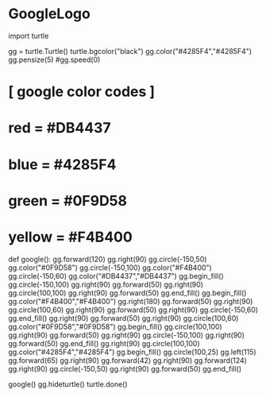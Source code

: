 # GoogleLogo
import turtle

gg = turtle.Turtle()
turtle.bgcolor("black")
gg.color("#4285F4","#4285F4")
gg.pensize(5)
#gg.speed(0)

# [ google color codes ]
#   red    = #DB4437
#   blue   = #4285F4
#   green  = #0F9D58
#   yellow = #F4B400

def google():
    gg.forward(120)
    gg.right(90)
    gg.circle(-150,50)
    gg.color("#0F9D58")
    gg.circle(-150,100)
    gg.color("#F4B400")
    gg.circle(-150,60)
    gg.color("#DB4437","#DB4437")
    gg.begin_fill()
    gg.circle(-150,100)
    gg.right(90)
    gg.forward(50)
    gg.right(90)
    gg.circle(100,100)
    gg.right(90)
    gg.forward(50)
    gg.end_fill()
    gg.begin_fill()
    gg.color("#F4B400","#F4B400")
    gg.right(180)
    gg.forward(50)
    gg.right(90)
    gg.circle(100,60)
    gg.right(90)
    gg.forward(50)
    gg.right(90)
    gg.circle(-150,60)
    gg.end_fill()
    gg.right(90)
    gg.forward(50)
    gg.right(90)
    gg.circle(100,60)
    gg.color("#0F9D58","#0F9D58")
    gg.begin_fill()
    gg.circle(100,100)
    gg.right(90)
    gg.forward(50)
    gg.right(90)
    gg.circle(-150,100)
    gg.right(90)
    gg.forward(50)
    gg.end_fill()
    gg.right(90)
    gg.circle(100,100)
    gg.color("#4285F4","#4285F4")
    gg.begin_fill()
    gg.circle(100,25)
    gg.left(115)
    gg.forward(65)
    gg.right(90)
    gg.forward(42)
    gg.right(90)
    gg.forward(124)
    gg.right(90)
    gg.circle(-150,50)
    gg.right(90)
    gg.forward(50)
    gg.end_fill()
    
google()
gg.hideturtle()
turtle.done()

